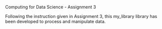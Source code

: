Computing for Data Science - Assignment 3

Following the instruction given in Assignment 3, this my_library library has been developed to process and manipulate data.